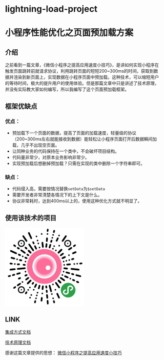 # lightning-load-project

# 小程序性能优化之页面预加载方案

## 介绍
之前看到一篇文章，《微信小程序之提高应用速度小技巧》，是讲如何实现小程序在触发页面跳转前就请求协议，利用跳转页面的短短200~300ms的时间，获取到数据并渲染到新页面上，实现数据在小程序页面中预加载。这种技术，可以缩短用户的等待时间，极大的提升用户的使用体验。但是那篇文章中只是讲述了技术原理，并没有实际教大家如何编写，所以我编写了这个页面预加载框架。

## 框架优缺点
### 优点：
 - 预加载下一个页面的数据，提高了页面的加载速度，轻量级的协议（200~300ms左右就能接收到数据）能轻松让小程序页面打开后数据瞬间加载，几乎不出现空页面。
 - 让同种业务的代码保持在一个类中，不会破坏项目结构。
 - 代码量非常少，对原本业务影响非常少。
 - 实现预加载后想删掉预加载？只需在实现的类中删除一个字符串即可。

### 缺点：

 - 代码侵入高，需要按情况替换`setData`为`$setData`
 - 需要开发者非常清楚各情况下的上下文是什么。
 - 协议非常耗时，达到400ms以上的，使用这种优化方式就不明显了。

## 使用该技术的项目
![HiPee优孕](https://github.com/unmagic/.gif/blob/master/lightning-load/qr/HiPee优孕.jpg)

## LINK

[集成方式文档](https://blog.csdn.net/sinat_27612147/article/details/78456363)

[技术原理文档](https://blog.csdn.net/sinat_27612147/article/details/78456363)

感谢这篇文章提供的思想：
[微信小程序之提高应用速度小技巧](http://wetest.qq.com/lab/view/294.html?from=content_qcloud)
